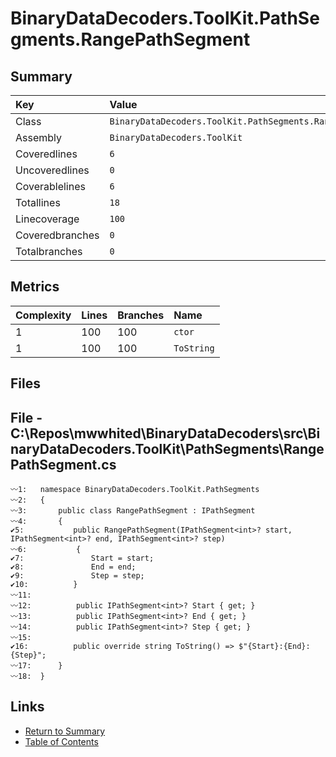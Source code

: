 ﻿# BinaryDataDecoders.ToolKit.PathSegments.RangePathSegment

## Summary

| Key             | Value                                                      |
| :-------------- | :--------------------------------------------------------- |
| Class           | `BinaryDataDecoders.ToolKit.PathSegments.RangePathSegment` |
| Assembly        | `BinaryDataDecoders.ToolKit`                               |
| Coveredlines    | `6`                                                        |
| Uncoveredlines  | `0`                                                        |
| Coverablelines  | `6`                                                        |
| Totallines      | `18`                                                       |
| Linecoverage    | `100`                                                      |
| Coveredbranches | `0`                                                        |
| Totalbranches   | `0`                                                        |

## Metrics

| Complexity | Lines | Branches | Name       |
| :--------- | :---- | :------- | :--------- |
| 1          | 100   | 100      | `ctor`     |
| 1          | 100   | 100      | `ToString` |

## Files

## File - C:\Repos\mwwhited\BinaryDataDecoders\src\BinaryDataDecoders.ToolKit\PathSegments\RangePathSegment.cs

```CSharp
〰1:   namespace BinaryDataDecoders.ToolKit.PathSegments
〰2:   {
〰3:       public class RangePathSegment : IPathSegment
〰4:       {
✔5:           public RangePathSegment(IPathSegment<int>? start, IPathSegment<int>? end, IPathSegment<int>? step)
〰6:           {
✔7:               Start = start;
✔8:               End = end;
✔9:               Step = step;
✔10:          }
〰11:  
〰12:          public IPathSegment<int>? Start { get; }
〰13:          public IPathSegment<int>? End { get; }
〰14:          public IPathSegment<int>? Step { get; }
〰15:  
✔16:          public override string ToString() => $"{Start}:{End}:{Step}";
〰17:      }
〰18:  }
```

## Links

* [Return to Summary](Summary.md)
* [Table of Contents](../TOC.md)

